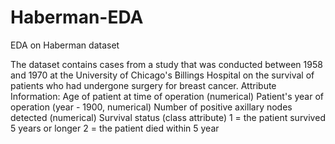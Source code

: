 # Haberman-EDA
EDA on Haberman dataset

The dataset contains cases from a study that was conducted between 1958 and 1970 at the
University of Chicago's Billings Hospital on the survival of patients who had undergone surgery
for breast cancer.
Attribute Information:
Age of patient at time of operation (numerical)
Patient's year of operation (year - 1900, numerical)
Number of positive axillary nodes detected (numerical)
Survival status (class attribute)
1 = the patient survived 5 years or longer
2 = the patient died within 5 year
